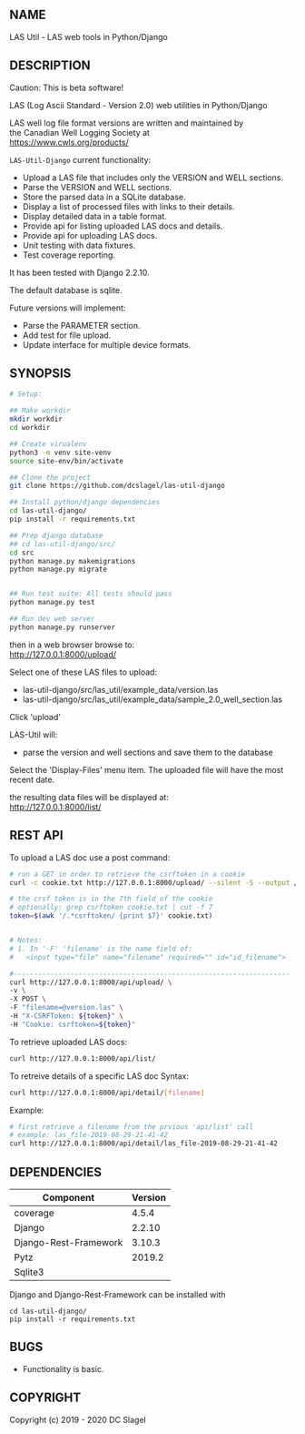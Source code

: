 NAME
----

LAS Util - LAS web tools in Python/Django


DESCRIPTION
-----------
Caution: This is beta software!

LAS (Log Ascii Standard - Version 2.0) web utilities in Python/Django

LAS well log file format versions are written and maintained by    
the Canadian Well Logging Society at      
https://www.cwls.org/products/

`LAS-Util-Django` current functionality:
- Upload a LAS file that includes only the VERSION and WELL sections.
- Parse the VERSION and WELL sections.
- Store the parsed data in a SQLite database.
- Display a list of processed files with links to their details.
- Display detailed data in a table format.
- Provide api for listing uploaded LAS docs and details.
- Provide api for uploading LAS docs.
- Unit testing with data fixtures.
- Test coverage reporting.

It has been tested with Django 2.2.10.

The default database is sqlite.

Future versions will implement:
- Parse the PARAMETER section.
- Add test for file upload.
- Update interface for multiple device formats.


SYNOPSIS
--------

  ```bash
  # Setup:

  ## Make workdir
  mkdir workdir
  cd workdir

  ## Create virualenv
  python3 -m venv site-venv
  source site-env/bin/activate

  ## Clone the project
  git clone https://github.com/dcslagel/las-util-django

  ## Install python/django dependencies
  cd las-util-django/
  pip install -r requirements.txt

  ## Prep django database
  ## cd las-util-django/src/
  cd src
  python manage.py makemigrations
  python manage.py migrate


  ## Run test suite: All tests should pass
  python manage.py test

  ## Run dev web server
  python manage.py runserver
  ```

  then in a web browser browse to:  
  http://127.0.0.1:8000/upload/

  Select one of these LAS files to upload:
  - las-util-django/src/las_util/example_data/version.las
  - las-util-django/src/las_util/example_data/sample_2.0_well_section.las

  Click 'upload'    

  LAS-Util will:
  - parse the version and well sections and save them to the database

Select the 'Display-Files' menu item. The uploaded file will have the most recent date.

  the resulting data files will be displayed at:  
  http://127.0.0.1:8000/list/

REST API
--------

To upload a LAS doc use a post command:
```bash
# run a GET in order to retrieve the csrftoken in a cookie
curl -c cookie.txt http://127.0.0.1:8000/upload/ --silent -S --output /dev/null

# the crsf token is in the 7th field of the cookie
# optionally: grep csrftoken cookie.txt | cut -f 7
token=$(awk '/.*csrftoken/ {print $7}' cookie.txt)


# Notes:
# 1. In '-F' 'filename' is the name field of: 
#   <input type="file" name="filename" required="" id="id_filename">

#--------------------------------------------------------------------
curl http://127.0.0.1:8000/api/upload/ \
-v \
-X POST \
-F "filename=@version.las" \
-H "X-CSRFToken: ${token}" \
-H "Cookie: csrftoken=${token}"
```

To retrieve uploaded LAS docs:
```bash
curl http://127.0.0.1:8000/api/list/
```

To retreive details of a specific LAS doc 
Syntax:    
```bash
curl http://127.0.0.1:8000/api/detail/[filename]    
```

Example:     
```bash
# first retrieve a filename from the prvious 'api/list' call
# example: las_file-2019-08-29-21-41-42
curl http://127.0.0.1:8000/api/detail/las_file-2019-08-29-21-41-42
```


DEPENDENCIES
------------

| Component | Version |  
|-----------|---------|
| coverage              | 4.5.4  | 
| Django                | 2.2.10 | 
| Django-Rest-Framework | 3.10.3 | 
| Pytz                  | 2019.2 | 
| Sqlite3               | |

Django and Django-Rest-Framework can be installed with
```
cd las-util-django/
pip install -r requirements.txt
```

BUGS
----

- Functionality is basic.


COPYRIGHT
------

Copyright (c) 2019 - 2020 DC Slagel
